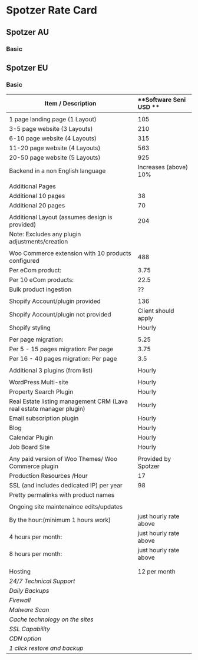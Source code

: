# Spotzer Rate Card
## Spotzer AU
### Basic

## Spotzer EU
### Basic
|  **Item / Description** | **Software Seni USD ** |
|  ------ | :------ |
|   |  |
|  1 page landing page (1 Layout) | 105 |
|  3-5 page website (3 Layouts) | 210 |
|  6-10 page website (4 Layouts) | 315 |
|  11-20 page website (4 Layouts) | 563 |
|  20-50 page website (5 Layouts) | 925 |
|  Backend in a non English language  | Increases (above) 10% |
|   |  |
|  Additional Pages |  |
|  Additional 10 pages | 38 |
|  Additional 20 pages | 70 |
|   |  |
|  Additional Layout (assumes design is provided) | 204 |
|  Note: Excludes any plugin adjustments/creation |  |
|   |  |
|  Woo Commerce extension with 10 products configured | 488 |
|  Per eCom product:  | 3.75 |
|  Per 10 eCom products:  | 22.5 |
|  Bulk product ingestion | ?? |
|   |  |
|  Shopify Account/plugin provided | 136 |
|  Shopify Account/plugin not provided | Client should apply |
|  Shopify styling | Hourly |
|   |  |
|  Per page migration:  | 5.25 |
|  Per 5 - 15 pages migration: Per page | 3.75 |
|  Per 16 - 40 pages migration: Per page | 3.5 |
|   |  |
|  Additional 3 plugins (from list)  | Hourly |
|   |  |
|  WordPress Multi-site  | Hourly |
|  Property Search Plugin | Hourly |
|  Real Estate listing management CRM  (Lava real estate manager plugin) | Hourly |
|  Email subscription plugin | Hourly |
|  Blog  | Hourly |
|  Calendar Plugin  | Hourly |
|  Job Board Site  | Hourly |
|   |  |
|  Any paid version of Woo Themes/ Woo Commerce plugin | Provided by Spotzer |
|  Production Resources /Hour | 17 |
|  SSL (and includes dedicated IP) per year | 98 |
|  Pretty permalinks with product names |  |
|   |  |
|  Ongoing site maintenaince edits/updates |  |
|  By the hour:(minimum 1 hours work) | just hourly rate above |
|  4 hours per month:  | just hourly rate above |
|  8 hours per month:  | just hourly rate above |
|   |  |
|   |  |
|  Hosting | 12 per month |
|  *24/7 Technical Support* |  |
|  *Daily Backups* |  |
|  *Firewall* |  |
|  *Malware Scan* |  |
|  *Cache technology on the sites* |  |
|  *SSL Capability* |  |
|  *CDN option* |  |
|  *1 click restore and backup* |  |
